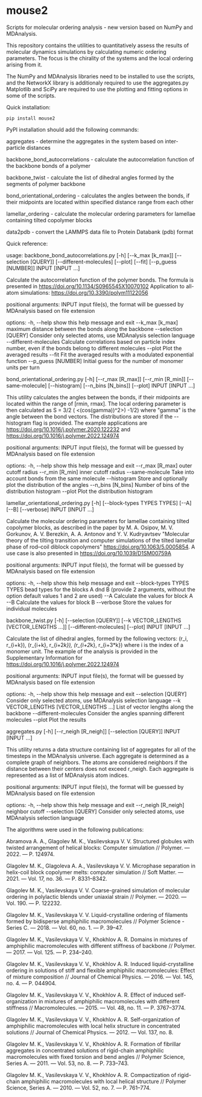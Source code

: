 # mouse2
Scripts for molecular ordering analysis - new version based on NumPy and MDAnalysis.

This repository contains the utilities to quantitatively assess the results of molecular dynamics simulations by calculating numeric ordering parameters.
The focus is the chirality of the systems and the local ordering arising from it.

The NumPy and MDAnalysis libraries need to be installed to use the scripts, and the
NetworkX library is additionaly required to use the aggregates.py
Matplotlib and SciPy are required to use the plotting and fitting options in some of the scripts.

Quick installation:

	pip install mouse2

PyPI installation should add the following commands:

aggregates			-	determine the aggregates in the system based on inter-particle distances

backbone_bond_autocorrelations	-	calculate the autocorrelation function of the backbone bonds of a polymer
	
backbone_twist			-	calculate the list of dihedral angles formed by the segments of polymer backbone	
	
bond_orientational_ordering	- 	calculates the angles between the bonds, if their midpoints are located within specified distance range from each other
	
lamellar_ordering		-	calculate the molecular ordering parameters for lamellae containing tilted copolymer blocks

data2pdb			-	convert the LAMMPS data file to Protein Databank (pdb) format

Quick reference:

usage: backbone_bond_autocorrelations.py [-h] [--k_max [k_max]] [--selection [QUERY]] [--different-molecules] [--plot] [--fit] [--p_guess [NUMBER]] INPUT [INPUT ...]


Calculate the autocorrelation function of the polymer bonds.
The formula is presented in https://doi.org/10.1134/S0965545X10070102
Application to all-atom simulations: https://doi.org/10.3390/polym11122056


positional arguments:
  INPUT                input file(s), the format will be guessed by MDAnalysis based on file extension

options:
  -h, --help            show this help message and exit
  --k_max [k_max]       maximum distance between the bonds along the backbone
  --selection [QUERY]   Consider only selected atoms, use MDAnalysis selection language
  --different-molecules
                        Calculate correlations based on particle index number, even if the bonds belong to different molecules
  --plot                Plot the averaged results
  --fit                 Fit the averaged results with a modulated exponential function
  --p_guess [NUMBER]    Initial guess for the number of monomer units per turn
                        


bond_orientational_ordering.py [-h] [--r_max [R_max]] [--r_min [R_min]] [--same-molecule] [--histogram] [--n_bins [N_bins]] [--plot] INPUT [INPUT ...]

This utility calculates the angles between the bonds, if their midpoints are located within the range of [rmin, rmax].
The local ordering parameter is then calculated as S = 3/2 ( <(cos(gamma))^2>) -1/2)
where "gamma" is the angle between the bond vectors. The distributions are stored if the --histogram flag is provided.
The example applications are https://doi.org/10.1016/j.polymer.2020.122232
and https://doi.org/10.1016/j.polymer.2022.124974



positional arguments:
  INPUT              input file(s), the format will be guessed by MDAnalysis based on file extension

options:
  -h, --help         show this help message and exit
  --r_max [R_max]    outer cutoff radius
  --r_min [R_min]    inner cutoff radius
  --same-molecule    Take into account bonds from the same molecule
  --histogram        Store and optionally plot the distribution of the angles
  --n_bins [N_bins]  Number of bins of the distribution histogram
  --plot             Plot the distribution histogram


lamellar_orientational_ordering.py [-h] [--block-types TYPES TYPES] [--A] [--B] [--verbose] INPUT [INPUT ...]

Calculate the molecular ordering parameters for lamellae containing tilted copolymer blocks, as described in the paper by 
M. A. Osipov, M. V. Gorkunov, A. V. Berezkin, A. A. Antonov and Y. V. Kudryavtsev
"Molecular theory of the tilting transition and computer simulations of the tilted lamellar phase of rod–coil diblock copolymers"
https://doi.org/10.1063/5.0005854.
A use case is also presented in https://doi.org/10.1039/D1SM00759A


positional arguments:
  INPUT                 input file(s), the format will be guessed by MDAnalysis based on file extension

options:
  -h, --help            show this help message and exit
  --block-types TYPES TYPES
                        bead types for the blocks A dnd B (provide 2 arguments, without the option default values 1 and 2 are used)
  --A                   Calculate the values for block A
  --B                   Calculate the values for block B
  --verbose             Store the values for individual molecules
  


backbone_twist.py [-h] [--selection [QUERY]] [--k VECTOR_LENGTHS [VECTOR_LENGTHS ...]] [--different-molecules] [--plot] INPUT [INPUT ...]

Calculate the list of dihedral angles, formed by the following vectors:
(r_i, r_{i+k}), (r_{i+k}, r_{i+2*k}), (r_{i+2*k}, r_{i+3*k})
where i is the index of a monomer unit.
The example of the analysis is provided in the Supplementary Information for
https://doi.org/10.1016/j.polymer.2022.124974


positional arguments:
  INPUT                 input file(s), the format will be guessed by MDAnalysis based on file extension

options:
  -h, --help            show this help message and exit
  --selection [QUERY]   Consider only selected atoms, use MDAnalysis selection language
  --k VECTOR_LENGTHS [VECTOR_LENGTHS ...]
                        List of vector lengths along the backbone
  --different-molecules
                        Consider the angles spanning different molecules
  --plot                Plot the results
  
  

aggregates.py [-h] [--r_neigh [R_neigh]] [--selection [QUERY]] INPUT [INPUT ...]

This utility returns a data structure containing list of aggregates for all of the timesteps in the MDAnalysis universe.
Each aggregate is determined as a complete graph of neighbors.
The atoms are considered neighbors if the distance between their centers does not exceed r_neigh.
Each aggregate is represented as a list of MDAnalysis atom indices.

positional arguments:
  INPUT                input file(s), the format will be guessed by MDAnalysis based on file extension

options:
  -h, --help           show this help message and exit
  --r_neigh [R_neigh]  neighbor cutoff
  --selection [QUERY]  Consider only selected atoms, use MDAnalysis selection language



The algorithms were used in the following publications:

Abramova A. A., Glagolev M. K., Vasilevskaya V. V. Structured globules with twisted arrangement of helical blocks: Computer simulation // Polymer. — 2022. — P. 124974.

Glagolev M. K., Glagoleva A. A., Vasilevskaya V. V. Microphase separation in helix-coil block copolymer melts: computer simulation // Soft Matter. — 2021. — Vol. 17, no. 36. — P. 8331–8342.

Glagolev M. K., Vasilevskaya V. V. Coarse-grained simulation of molecular ordering in polylactic blends under uniaxial strain // Polymer. — 2020. — Vol. 190. — P. 122232.

Glagolev M. K., Vasilevskaya V. V. Liquid-crystalline ordering of filaments formed by bidisperse amphiphilic macromolecules // Polymer Science - Series C. — 2018. — Vol. 60, no. 1. — P. 39–47.

Glagolev M. K., Vasilevskaya V. V., Khokhlov A. R. Domains in mixtures of amphiphilic macromolecules with different stiffness of backbone // Polymer. — 2017. — Vol. 125. — P. 234–240.

Glagolev M. K., Vasilevskaya V. V., Khokhlov A. R. Induced liquid-crystalline ordering in solutions of stiff and flexible amphiphilic macromolecules: Effect of mixture composition // Journal of Chemical Physics. — 2016. — Vol. 145, no. 4. — P. 044904.

Glagolev M. K., Vasilevskaya V. V., Khokhlov A. R. Effect of induced self-organization in mixtures of amphiphilic macromolecules with different stiffness // Macromolecules. — 2015. — Vol. 48, no. 11. — P. 3767–3774.

Glagolev M. K., Vasilevskaya V. V., Khokhlov A. R. Self-organization of amphiphilic macromolecules with local helix structure in concentrated solutions // Journal of Chemical Physics. — 2012. — Vol. 137, no. 8.

Glagolev M. K., Vasilevskaya V. V., Khokhlov A. R. Formation of fibrillar aggregates in concentrated solutions of rigid-chain amphiphilic macromolecules with fixed torsion and bend angles // Polymer Science, Series A. — 2011. — Vol. 53, no. 8. — P. 733–743.

Glagolev M. K., Vasilevskaya V. V., Khokhlov A. R. Compactization of rigid-chain amphiphilic macromolecules with local helical structure // Polymer Science, Series A. — 2010. — Vol. 52, no. 7. — P. 761–774.
